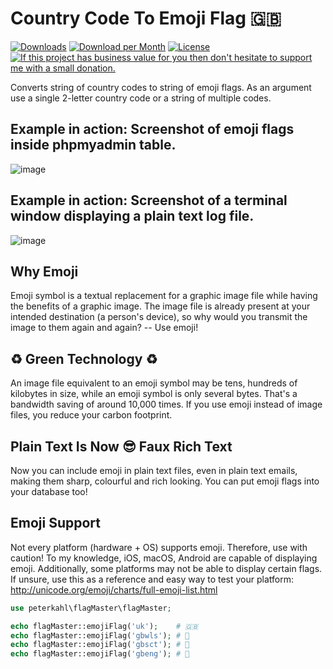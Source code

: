 # Country Code To Emoji Flag 🇬🇧

[![Downloads](https://img.shields.io/packagist/dt/peterkahl/country-code-to-emoji-flag.svg)](https://packagist.org/packages/peterkahl/country-code-to-emoji-flag)
[![Download per Month](https://img.shields.io/packagist/dm/peterkahl/country-code-to-emoji-flag.svg)](https://packagist.org/packages/peterkahl/country-code-to-emoji-flag)
[![License](http://img.shields.io/:license-apache-blue.svg)](http://www.apache.org/licenses/LICENSE-2.0.html)
[![If this project has business value for you then don't hesitate to support me with a small donation.](https://img.shields.io/badge/Donations-via%20Paypal-blue.svg)](https://www.paypal.me/PeterK93)

Converts string of country codes to string of emoji flags. As an argument use a single 2-letter country code or a string of multiple codes.

## Example in action: Screenshot of emoji flags inside phpmyadmin table.
![image](https://github.com/peterkahl/country-code-to-emoji-flag/blob/master/screenshot-phpmyadmin-flags.png "Screenshot of emoji flags inside phpmyadmin table.")

## Example in action: Screenshot of a terminal window displaying a plain text log file.
![image](https://github.com/peterkahl/country-code-to-emoji-flag/blob/master/logfile-example.png "Screenshot of a terminal window displaying a plain text log file.")

## Why Emoji
Emoji symbol is a textual replacement for a graphic image file while having the benefits of a graphic image. The image file is already present at your intended destination (a person's device), so why would you transmit the image to them again and again? -- Use emoji!

## ♻ Green Technology ♻
An image file equivalent to an emoji symbol may be tens, hundreds of kilobytes in size, while an emoji symbol is only several bytes. That's a bandwidth saving of around 10,000 times. If you use emoji instead of image files, you reduce your carbon footprint.

## Plain Text Is Now 😎 Faux Rich Text
Now you can include emoji in plain text files, even in plain text emails, making them sharp, colourful and rich looking. You can put emoji flags into your database too!

## Emoji Support
Not every platform (hardware + OS) supports emoji. Therefore, use with caution! To my knowledge, iOS, macOS, Android are capable of displaying emoji. Additionally, some platforms may not be able to display certain flags. If unsure, use this as a reference and easy way to test your platform: <http://unicode.org/emoji/charts/full-emoji-list.html>

```php
use peterkahl\flagMaster\flagMaster;

echo flagMaster::emojiFlag('uk');    # 🇬🇧
echo flagMaster::emojiFlag('gbwls'); # 🏴󠁧󠁢󠁷󠁬󠁳󠁿
echo flagMaster::emojiFlag('gbsct'); # 🏴󠁧󠁢󠁳󠁣󠁴󠁿
echo flagMaster::emojiFlag('gbeng'); # 🏴󠁧󠁢󠁥󠁮󠁧󠁿

```
